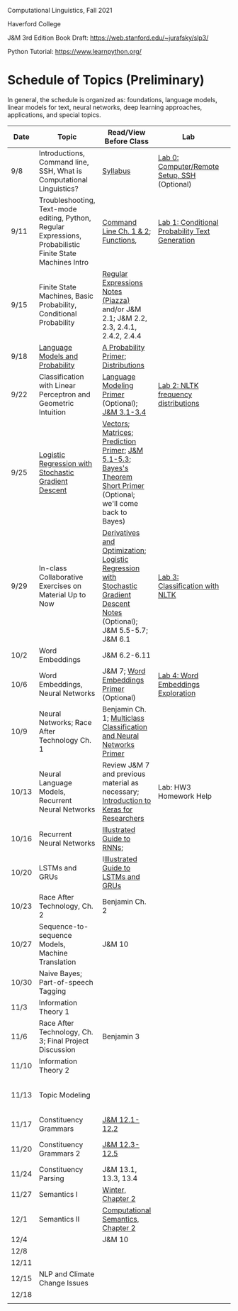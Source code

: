 Computational Linguistics, Fall 2021

Haverford College

J&M 3rd Edition Book Draft: https://web.stanford.edu/~jurafsky/slp3/

Python Tutorial: https://www.learnpython.org/

# Schedule of Topics (Preliminary)

In general, the schedule is organized as: foundations, language models, linear models for text, neural networks, deep learning approaches, applications, and special topics.

| Date  | Topic                                                        | Read/View Before Class                                       | Lab                                                          |      | Due (Friday)                                                 |
| ----- | ------------------------------------------------------------ | ------------------------------------------------------------ | ------------------------------------------------------------ | ---- | ------------------------------------------------------------ |
| 9/8   | Introductions, Command line, SSH, What is Computational Linguistics? | [Syllabus](syllabus.md)                                      | [Lab 0: Computer/Remote  Setup, SSH](labs/lab0.md) (Optional) |      |                                                              |
| 9/11  | Troubleshooting, Text-mode editing, Python, Regular Expressions, Probabilistic Finite State Machines Intro | [Command Line Ch. 1 & 2](https://www.learnenough.com/command-line-tutorial/basics);  [Functions](https://www.youtube.com/watch?v=MjeXZ7Ea89g), | [Lab 1: Conditional Probability Text Generation](labs/lab1.md) |      | HW0: Command Line Discussion Board                           |
| 9/15  | Finite State Machines, Basic Probability, Conditional Probability | [Regular Expressions Notes (Piazza)](https://piazza.com/class_profile/get_resource/kcxiq6ijb2q5t/kex7ykctfdx57c) and/or J&M 2.1; J&M 2.2, 2.3, 2.4.1, 2.4.2, 2.4.4 |                                                              |      |                                                              |
| 9/18  | [Language Models and Probability](https://piazza.com/class_profile/get_resource/kcxiq6ijb2q5t/kf8ets0a6t1tv) | [A Probability Primer](https://www.sjsu.edu/faculty/gerstman/StatPrimer/probability.pdf); [Distributions](https://www.youtube.com/watch?v=qc5QewourIU&feature=youtu.be) |                                                              |      | [HW1: Regular Expressions](https://piazza.com/class_profile/get_resource/kcxiq6ijb2q5t/kex6v46sovm6cg) |
| 9/22  | Classification with Linear Perceptron and Geometric Intuition | [Language Modeling Primer](https://piazza.com/class_profile/get_resource/kcxiq6ijb2q5t/kf89r0l9txc3fw) (Optional); [J&M 3.1-3.4](https://web.stanford.edu/~jurafsky/slp3/3.pdf) | [Lab 2: NLTK frequency distributions](labs/lab2.md)          |      | [Lab 1](labs/lab1.md) (before class)                         |
| 9/25  | [Logistic Regression with Stochastic Gradient Descent](https://piazza.com/class_profile/get_resource/kcxiq6ijb2q5t/kfhn44yucmk48t) | [Vectors](https://www.youtube.com/watch?v=kXLGnrzw1zk); [Matrices](https://www.youtube.com/watch?v=LEJpb8v_RQQ); [Prediction Primer](https://piazza.com/class_profile/get_resource/kcxiq6ijb2q5t/kfdytve4qul29w);  [J&M 5.1-5.3](https://web.stanford.edu/~jurafsky/slp3/5.pdf); [Bayes's Theorem Short Primer](https://piazza.com/class_profile/get_resource/kcxiq6ijb2q5t/kfdyxtu4jm254f) (Optional; we'll come back to Bayes) |                                                              |      |                                                              |
| 9/29  | In-class Collaborative Exercises on Material Up to Now       | [Derivatives and Optimization](https://www.youtube.com/watch?v=TG6PIKulK0Q); [Logistic Regression with Stochastic Gradient Descent Notes](https://piazza.com/class_profile/get_resource/kcxiq6ijb2q5t/kfhn4zorp646dt) (Optional); J&M 5.5-5.7; J&M 6.1 | [Lab 3: Classification with NLTK](labs/lab3.md)              |      | Lab 2: NLTK Intro; HW2                                       |
| 10/2  | Word Embeddings                                              | J&M 6.2-6.11                                                 |                                                              |      |                                                              |
| 10/6  | Word Embeddings, Neural Networks                             | J&M 7; [Word Embeddings Primer](https://piazza.com/class_profile/get_resource/kcxiq6ijb2q5t/kfs9ejn2pjo34s) (Optional) | [Lab 4: Word Embeddings Exploration](labs/lab4.md)           |      | Lab 3                                                        |
| 10/9  | Neural Networks; Race After Technology Ch. 1                 | Benjamin Ch. 1; [Multiclass Classification and Neural Networks Primer](https://piazza.com/class_profile/get_resource/kcxiq6ijb2q5t/kfxzq9q9oxx674) |                                                              |      | Benjamin Ch. 1 Discussion Questions                          |
| 10/13 | Neural Language Models, Recurrent Neural Networks            | Review J&M 7 and previous material as necessary; [Introduction to Keras for Researchers](https://keras.io/getting_started/intro_to_keras_for_researchers/) | Lab: HW3 Homework Help                                       |      |                                                              |
| 10/16 | Recurrent Neural Networks                                    | [Illustrated Guide to RNNs](https://www.youtube.com/watch?v=LHXXI4-IEns); |                                                              |      | [HW3: Neural Text Classification](https://piazza.com/class_profile/get_resource/kcxiq6ijb2q5t/kfy03lbdbvr56e) |
| 10/20 | LSTMs and GRUs                                               | I[Illustrated Guide to LSTMs and GRUs](https://www.youtube.com/watch?v=8HyCNIVRbSU) |                                                              |      |                                                              |
| 10/23 | Race After Technology, Ch. 2                                 | Benjamin Ch. 2                                               |                                                              |      |                                                              |
| 10/27 | Sequence-to-sequence Models, Machine Translation             | J&M 10                                                       |                                                              |      | Lab 4                                                        |
| 10/30 | Naive Bayes; Part-of-speech Tagging                          |                                                              |                                                              |      |                                                              |
| 11/3  | Information Theory 1                                         |                                                              |                                                              |      |                                                              |
| 11/6  | Race After Technology, Ch. 3; Final Project Discussion       | Benjamin 3                                                   |                                                              |      |                                                              |
| 11/10 | Information Theory 2                                         |                                                              |                                                              |      |                                                              |
| 11/13 | Topic Modeling                                               |                                                              |                                                              |      | Piazza Discussion, **Final Project Proposal**                |
| 11/17 | Constituency Grammars                                        | [J&M 12.1-12.2](https://web.stanford.edu/~jurafsky/slp3/12.pdf) |                                                              |      |                                                              |
| 11/20 | Constituency Grammars 2                                      | [J&M 12.3-12.5](https://web.stanford.edu/~jurafsky/slp3/12.pdf) |                                                              |      | **Introduction and Related Work Draft**                      |
| 11/24 | Constituency Parsing                                         | J&M 13.1, 13.3, 13.4                                         |                                                              |      |                                                              |
| 11/27 | Semantics I                                                  | [Winter, Chapter 2](https://www.phil.uu.nl/%7Eyoad/efs/EFS-ch123-online.pdf) |                                                              |      |                                                              |
| 12/1  | Semantics II                                                 | [Computational Semantics, Chapter 2](http://www.coli.uni-saarland.de/projects/milca/courses/comsem/pspdf/main.pdf) |                                                              |      |                                                              |
| 12/4  |                                                              | J&M 10                                                       |                                                              |      |                                                              |
| 12/8  |                                                              |                                                              |                                                              |      |                                                              |
| 12/11 |                                                              |                                                              |                                                              |      |                                                              |
| 12/15 | NLP and Climate Change Issues                                |                                                              |                                                              |      | **Final Project Report**                                     |
| 12/18 |                                                              |                                                              |                                                              |      |                                                              |
|       |                                                              |                                                              |                                                              |      |                                                              |